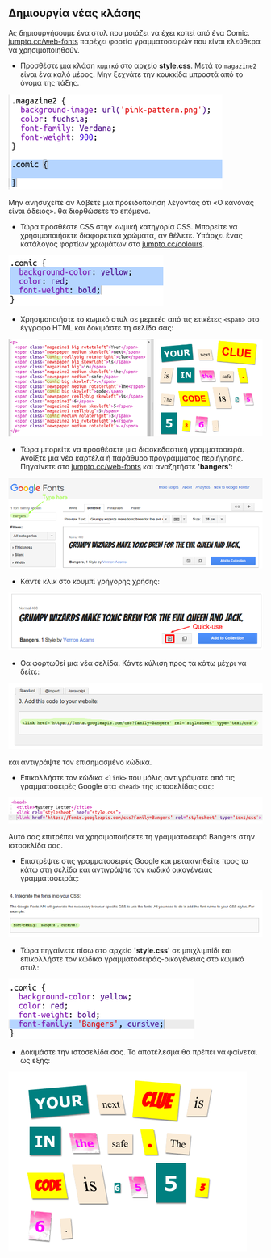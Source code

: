 ## Δημιουργία νέας κλάσης

Ας δημιουργήσουμε ένα στυλ που μοιάζει να έχει κοπεί από ένα Comic. <a href="http://jumpto.cc/web-fonts" target="_blank">jumpto.cc/web-fonts</a> παρέχει φορτία γραμματοσειρών που είναι ελεύθερα να χρησιμοποιηθούν.

+ Προσθέστε μια κλάση `κωμικό` στο αρχείο **style.css**. Μετά το `magazine2` είναι ένα καλό μέρος. Μην ξεχνάτε την κουκκίδα μπροστά από το όνομα της τάξης. 

![screenshot](images/letter-comic1.png)

Μην ανησυχείτε αν λάβετε μια προειδοποίηση λέγοντας ότι «Ο κανόνας είναι άδειος». θα διορθώσετε το επόμενο.

+ Τώρα προσθέστε CSS στην κωμική κατηγορία CSS. Μπορείτε να χρησιμοποιήσετε διαφορετικά χρώματα, αν θέλετε. Υπάρχει ένας κατάλογος φορτίων χρωμάτων στο <a href="http://jumpto.cc/colours" target="_blank">jumpto.cc/colours</a>.

![screenshot](images/letter-comic2.png)

+ Χρησιμοποιήστε το κωμικό στυλ σε μερικές από τις ετικέτες `<span>` στο έγγραφο HTML και δοκιμάστε τη σελίδα σας:

![screenshot](images/letter-comic-output.png)

+ Τώρα μπορείτε να προσθέσετε μια διασκεδαστική γραμματοσειρά. Ανοίξτε μια νέα καρτέλα ή παράθυρο προγράμματος περιήγησης. Πηγαίνετε στο <a href="http://jumpto.cc/web-fonts" target="_blank">jumpto.cc/web-fonts</a> και αναζητήστε **'bangers'**:

![screenshot](images/letter-fonts1.png)

+ Κάντε κλικ στο κουμπί γρήγορης χρήσης:

![screenshot](images/letter-fonts2.png)

+ Θα φορτωθεί μια νέα σελίδα. Κάντε κύλιση προς τα κάτω μέχρι να δείτε:

![screenshot](images/letter-fonts-link.png)

και αντιγράψτε τον επισημασμένο κώδικα.

+ Επικολλήστε τον κώδικα `<link>` που μόλις αντιγράψατε από τις γραμματοσειρές Google στα `<head>` της ιστοσελίδας σας:

![screenshot](images/letter-fonts-head.png)

Αυτό σας επιτρέπει να χρησιμοποιήσετε τη γραμματοσειρά Bangers στην ιστοσελίδα σας.

+ Επιστρέψτε στις γραμματοσειρές Google και μετακινηθείτε προς τα κάτω στη σελίδα και αντιγράψτε τον κωδικό οικογένειας γραμματοσειράς:

![screenshot](images/letter-fonts-bangers.png)

+ Τώρα πηγαίνετε πίσω στο αρχείο **'style.css'** σε μπιχλιμπίδι και επικολλήστε τον κώδικα γραμματοσειράς-οικογένειας στο κωμικό στυλ:

![screenshot](images/letter-fonts-comic.png)

+ Δοκιμάστε την ιστοσελίδα σας. Το αποτέλεσμα θα πρέπει να φαίνεται ως εξής: 

![screenshot](images/letter-fonts-output.png)